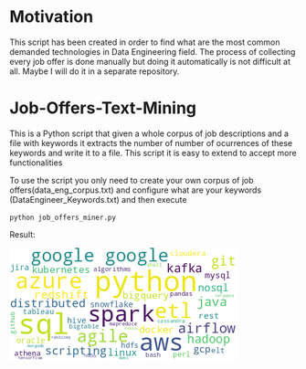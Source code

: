 # Motivation
This script has been created in order to find what are the most common demanded technologies in Data Engineering field. The process of collecting every job offer is done manually but doing it automatically is not difficult at all. Maybe I will do it in a separate repository. 

# Job-Offers-Text-Mining
This is a Python script that given a whole corpus of job descriptions and a file with keywords it extracts the number of number of ocurrences of these keywords and write it to a file. This script it is easy to extend to accept more functionalities

To use the script you only need to create your own corpus of job offers(data_eng_corpus.txt) and configure what are your keywords (DataEngineer_Keywords.txt) and then execute 
```
python job_offers_miner.py
```
Result:


![alt text](https://github.com/AntonioBriPerez/Job-Offers-Text-Mining/blob/main/image.png)
